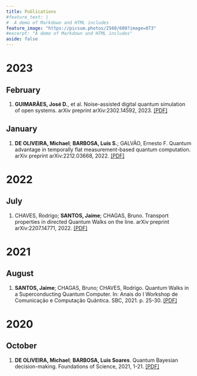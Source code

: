 ```yaml
---
title: Publications
#feature_text: |
#  A demo of Markdown and HTML includes
feature_image: "https://picsum.photos/2560/600?image=873"
#excerpt: "A demo of Markdown and HTML includes"
aside: false
---
```


# 2023

## February
1. **GUIMARÃES, José D.**, et al. Noise-assisted digital quantum simulation of open systems. arXiv preprint arXiv:2302.14592, 2023.
[[PDF]](https://arxiv.org/pdf/2302.14592.pdf)

## January
1. **DE OLIVEIRA, Michael**; **BARBOSA, Luís S.**; GALVÃO, Ernesto F. Quantum advantage in temporally flat measurement-based quantum computation. arXiv preprint arXiv:2212.03668, 2022.
[[PDF]](https://arxiv.org/pdf/2212.03668.pdf)

# 2022

## July
1. CHAVES, Rodrigo; **SANTOS, Jaime**; CHAGAS, Bruno. Transport properties in directed Quantum Walks on the line. arXiv preprint arXiv:2207.14771, 2022.
[[PDF]](https://arxiv.org/pdf/2207.14771.pdf)



# 2021

## August
1. **SANTOS, Jaime**; CHAGAS, Bruno; CHAVES, Rodrigo. Quantum Walks in a Superconducting Quantum Computer. In: Anais do I Workshop de Comunicação e Computação Quântica. SBC, 2021. p. 25-30.
[[PDF]](https://sol.sbc.org.br/index.php/wquantum/article/view/17223/17061)


# 2020

## October
1. **DE OLIVEIRA, Michael**; **BARBOSA, Luis Soares**. Quantum Bayesian decision-making. Foundations of Science, 2021, 1-21.
[[PDF]](https://arxiv.org/pdf/2010.02088.pdf)